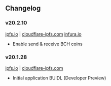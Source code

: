 ## Changelog

### v20.2.10

[ipfs.io](https://ipfs.io/ipfs/QmWwVHvu71GgrU4BLNqR3ZpGfUA6UviRMfxar14mhVJuGD/) | [cloudflare-ipfs.com](https://cloudflare-ipfs.com/ipfs/QmWwVHvu71GgrU4BLNqR3ZpGfUA6UviRMfxar14mhVJuGD/)
[infura.io](https://ipfs.infura.io/ipfs/QmWwVHvu71GgrU4BLNqR3ZpGfUA6UviRMfxar14mhVJuGD/)

- Enable send & receive BCH coins

### v20.1.28

[ipfs.io](https://ipfs.io/ipfs/Qmamwa39WQvoF3hcjj2KJfkM8MUh6i7D7LTtQB9DodvvSC/) | [cloudflare-ipfs.com](https://cloudflare-ipfs.com/ipfs/Qmamwa39WQvoF3hcjj2KJfkM8MUh6i7D7LTtQB9DodvvSC/)

- Initial application BUIDL (Developer Preview)
